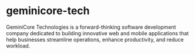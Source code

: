 # geminicore-tech
GeminiCore Technologies is a forward-thinking software development company dedicated to building innovative web and mobile applications that help businesses streamline operations, enhance productivity, and reduce workload.
